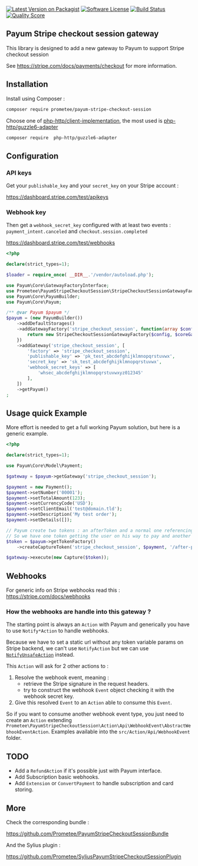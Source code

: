 [![Latest Version on Packagist][ico-version]][link-packagist]
[![Software License][ico-license]](LICENSE)
[![Build Status][ico-travis]][link-travis]
[![Quality Score][ico-code-quality]][link-code-quality]

## Payum Stripe checkout session gateway

This library is designed to add a new gateway to Payum to support Stripe checkout session

See https://stripe.com/docs/payments/checkout for more information.

## Installation

Install using Composer :

```bash
composer require prometee/payum-stripe-checkout-session
```

Choose one of [php-http/client-implementation](https://packagist.org/providers/php-http/client-implementation),
the most used is [php-http/guzzle6-adapter](https://packagist.org/packages/php-http/guzzle6-adapter)

```bash
composer require  php-http/guzzle6-adapter
```

## Configuration

### API keys

Get your `publishable_key` and your `secret_key` on your Stripe account :

https://dashboard.stripe.com/test/apikeys

### Webhook key
Then get a `webhook_secret_key` configured with at least two events : 
`payment_intent.canceled` and `checkout.session.completed`

https://dashboard.stripe.com/test/webhooks

```php
<?php

declare(strict_types=1);

$loader = require_once( __DIR__.'/vendor/autoload.php');

use Payum\Core\GatewayFactoryInterface;
use Prometee\PayumStripeCheckoutSession\StripeCheckoutSessionGatewayFactory;
use Payum\Core\PayumBuilder;
use Payum\Core\Payum;

/** @var Payum $payum */
$payum = (new PayumBuilder())
    ->addDefaultStorages()
    ->addGatewayFactory('stripe_checkout_session', function(array $config, GatewayFactoryInterface $coreGatewayFactory) {
        return new StripeCheckoutSessionGatewayFactory($config, $coreGatewayFactory);
    })
    ->addGateway('stripe_checkout_session', [
        'factory' => 'stripe_checkout_session',
        'publishable_key' => 'pk_test_abcdefghijklmnopqrstuvwx',
        'secret_key' => 'sk_test_abcdefghijklmnopqrstuvwx',
        'webhook_secret_keys' => [
            'whsec_abcdefghijklmnopqrstuvwxyz012345'
        ],
    ])
    ->getPayum()
;
```

## Usage quick Example

More effort is needed to get a full working Payum solution, but here is a generic example.

```php
<?php

declare(strict_types=1);

use Payum\Core\Model\Payment;

$gateway = $payum->getGateway('stripe_checkout_session');

$payment = new Payment();
$payment->setNumber('00001');
$payment->setTotalAmount(123);
$payment->setCurrencyCode('USD');
$payment->setClientEmail('test@domain.tld');
$payment->setDescription('My test order');
$payment->setDetails([]);

// Payum create two tokens : an afterToken and a normal one referencing the first one
// So we have one token getting the user on his way to pay and another for webhooks.
$token = $payum->getTokenFactory()
    ->createCaptureToken('stripe_checkout_session', $payment, '/after-pay.php');

$gateway->execute(new Capture($token));
```

## Webhooks

For generic info on Stripe webhooks read this :
https://stripe.com/docs/webhooks

### How the webhooks are handle into this gateway ?

The starting point is always an `Action` with Payum and generically you have to use `Notify*Action` to handle webhooks.

Because we have to set a static url without any token variable params on Stripe backend,
we can't use `NotifyAction` but we can use [`NotifyUnsafeAction`](src/Action/NotifyAction.php) instead.

This `Action` will ask for 2 other actions to :

1. Resolve the webhook event, meaning :
    - retrieve the Stripe signature in the request headers.
    - try to construct the webhook `Event` object checking it with the webhook secret key.
2. Give this resolved `Event` to an `Action` able to consume this `Event`.

So if you want to consume another webhook event type, you just need to create an `Action` extending `Prometee\PayumStripeCheckoutSession\Action\Api\WebhookEvent\AbstractWebhookEventAction`.
Examples available into the `src/Action/Api/WebhookEvent` folder.

## TODO

 - Add a `RefundAction` if it's possible just with Payum interface.
 - Add Subscription basic webhooks.
 - Add `Extension` or `ConvertPayment` to handle subscription and card storing.

## More

Check the corresponding bundle :

https://github.com/Prometee/PayumStripeCheckoutSessionBundle

And the Sylius plugin :

https://github.com/Prometee/SyliusPayumStripeCheckoutSessionPlugin


[ico-version]: https://img.shields.io/packagist/v/Prometee/payum-stripe-checkout-session.svg?style=flat-square
[ico-license]: https://img.shields.io/badge/license-MIT-brightgreen.svg?style=flat-square
[ico-travis]: https://img.shields.io/travis/Prometee/PayumStripeCheckoutSession/master.svg?style=flat-square
[ico-code-quality]: https://img.shields.io/scrutinizer/g/Prometee/PayumStripeCheckoutSession.svg?style=flat-square

[link-packagist]: https://packagist.org/packages/prometee/payum-stripe-checkout-session
[link-travis]: https://travis-ci.org/Prometee/PayumStripeCheckoutSession
[link-scrutinizer]: https://scrutinizer-ci.com/g/Prometee/PayumStripeCheckoutSession/code-structure
[link-code-quality]: https://scrutinizer-ci.com/g/Prometee/PayumStripeCheckoutSession

